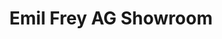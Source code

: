 ---
title: "Emil Frey AG Showroom"
url: /ebikon/emil-frey-ag-showroom-luzernerstrasse/
shop: Autohaus
---